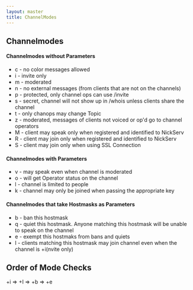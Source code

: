 ```yaml
---
layout: master
title: ChannelModes
---
```

## Channelmodes ##

#### Channelmodes without Parameters ####

 * c - no color messages allowed
 * i - invite only
 * m - moderated
 * n - no external messages (from clients that are not on the channels)
 * p - protected, only channel ops can use /invite
 * s - secret, channel will not show up in /whois unless clients share the channel
 * t - only chanops may change Topic
 * z - moderated, messages of clients not voiced or op'd go to channel operators
 * M - client may speak only when registered and identified to NickServ
 * R - client may join only when registered and identified to NickServ
 * S - client may join only when using SSL Connection

#### Channelmodes with Parameters ####

 * v <nick> - <nick> may speak even when channel is moderated
 * o <nick> - <nick> will get Operator status on the channel
 * l <limit> - channel is limited to <limit> people
 * k <key> - channel may only be joined when passing the appropriate key

#### Channelmodes that take Hostmasks as Parameters ####

 * b - ban this hostmask
 * q - quiet this hostmask. Anyone matching this hostmask will be unable to speak on the channel
 * e - exempt this hostmaks from bans and quiets
 * I - clients matching this hostmask may join channel even when the channel is +i(nvite only)

## Order of Mode Checks ##

+i => +I => +b => +e


